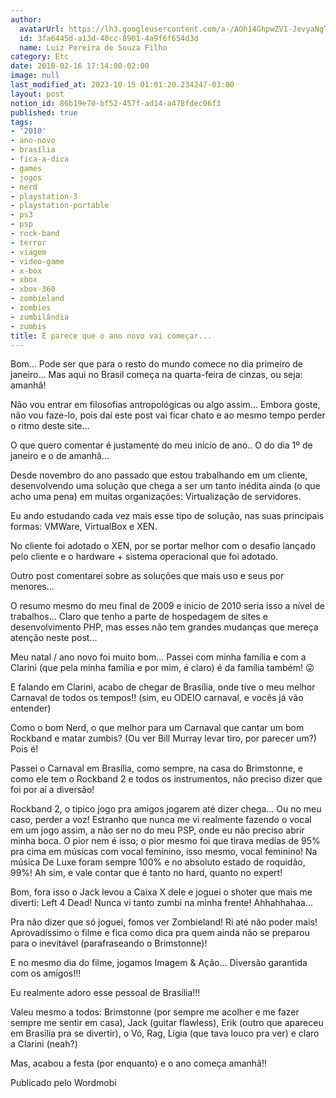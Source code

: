 ```yaml
---
author:
  avatarUrl: https://lh3.googleusercontent.com/a-/AOh14GhpwZVI-JevyaNgTdlrOT6YN20cI6V9Kxtq38Ij8AQ=s100
  id: 3fa6445d-a13d-40cc-8901-4a9f6f654d3d
  name: Luiz Pereira de Souza Filho
category: Etc
date: 2010-02-16 17:14:00-02:00
image: null
last_modified_at: 2023-10-15 01:01:20.234247-03:00
layout: post
notion_id: 86b19e70-bf52-457f-ad14-a478fdec06f3
published: true
tags:
- '2010'
- ano-novo
- brasília
- fica-a-dica
- games
- jogos
- nerd
- playstation-3
- playstation-portable
- ps3
- psp
- rock-band
- terror
- viagem
- video-game
- x-box
- xbox
- xbox-360
- zombieland
- zombies
- zumbilândia
- zumbis
title: E parece que o ano novo vai começar...
---
```


Bom... Pode ser que para o resto do mundo comece no dia primeiro de janeiro... Mas aqui no Brasil começa na quarta-feira de cinzas, ou seja: amanhã!

Não vou entrar em filosofias antropológicas ou algo assim... Embora goste, não vou faze-lo, pois daí este post vai ficar chato e ao mesmo tempo perder o ritmo deste site...

O que quero comentar é justamente do meu inicio de ano.. O do dia 1º de janeiro e o de amanhã...

Desde novembro do ano passado que estou trabalhando em um cliente, desenvolvendo uma solução que chega a ser um tanto inédita ainda (o que acho uma pena) em muitas organizações: Virtualização de servidores.

Eu ando estudando cada vez mais esse tipo de solução, nas suas principais formas: VMWare, VirtualBox e XEN.

No cliente foi adotado o XEN, por se portar melhor com o desafio lançado pelo cliente e o hardware + sistema operacional que foi adotado.

Outro post comentarei sobre as soluções que mais uso e seus por menores...

O resumo mesmo do meu final de 2009 e inicio de 2010 seria isso a nível de trabalhos... Claro que tenho a parte de hospedagem de sites e desenvolvimento PHP, mas esses não tem grandes mudanças que mereça atenção neste post...

Meu natal / ano novo foi muito bom... Passei com minha família e com a Clarini (que pela minha família e por mim, é claro) é da família também! 😛

E falando em Clarini, acabo de chegar de Brasília, onde tive o meu melhor Carnaval de todos os tempos!! (sim, eu ODEIO carnaval, e vocês já vão entender)

Como o bom Nerd, o que melhor para um Carnaval que cantar um bom Rockband e matar zumbis? (Ou ver Bill Murray levar tiro, por parecer um?) Pois é!

Passei o Carnaval em Brasília, como sempre, na casa do Brimstonne, e como ele tem o Rockband 2 e todos os instrumentos, não preciso dizer que foi por aí a diversão!

Rockband 2, o tipico jogo pra amigos jogarem até dizer chega... Ou no meu caso, perder a voz! Estranho que nunca me vi realmente fazendo o vocal em um jogo assim, a não ser no do meu PSP, onde eu não preciso abrir minha boca. O pior nem é isso; o pior mesmo foi que tirava medias de 95% pra cima em músicas com vocal feminino, isso mesmo, vocal feminino! Na música De Luxe foram sempre 100% e no absoluto estado de roquidão, 99%! Ah sim, e vale contar que é tanto no hard, quanto no expert!

Bom, fora isso o Jack levou a Caixa X dele e joguei o shoter que mais me diverti: Left 4 Dead! Nunca vi tanto zumbi na minha frente! Ahhahhahaa...

Pra não dizer que só joguei, fomos ver Zombieland! Ri até não poder mais! Aprovadíssimo o filme e fica como dica pra quem ainda não se preparou para o inevitável (parafraseando o Brimstonne)!

E no mesmo dia do filme, jogamos Imagem & Ação... Diversão garantida com os amigos!!!

Eu realmente adoro esse pessoal de Brasília!!!

Valeu mesmo a todos: Brimstonne (por sempre me acolher e me fazer sempre me sentir em casa), Jack (guitar flawless), Erik (outro que apareceu em Brasília pra se divertir), o Vó, Rag, Lígia (que tava louco pra ver) e claro a Clarini (neah?)

Mas, acabou a festa (por enquanto) e o ano começa amanhã!!

Publicado pelo Wordmobi
